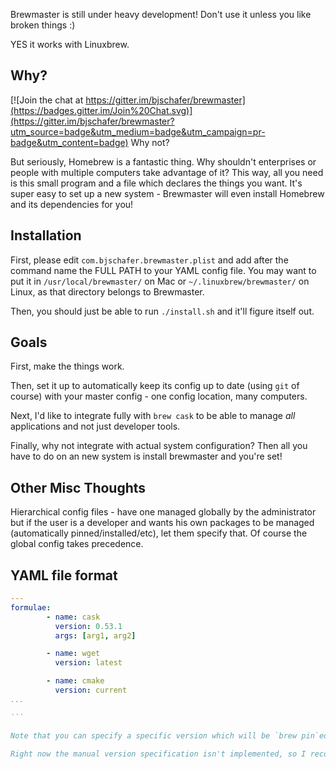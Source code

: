 Brewmaster is still under heavy development! Don't use it unless you like broken things :)

YES it works with Linuxbrew.

Why?
----

[![Join the chat at https://gitter.im/bjschafer/brewmaster](https://badges.gitter.im/Join%20Chat.svg)](https://gitter.im/bjschafer/brewmaster?utm_source=badge&utm_medium=badge&utm_campaign=pr-badge&utm_content=badge)
Why not?

But seriously, Homebrew is a fantastic thing. Why shouldn't enterprises or people with multiple computers take advantage of it?  This way, all you need is this small program and a file which declares the things you want.  It's super easy to set up a new system - Brewmaster will even install Homebrew and its dependencies for you!

Installation
------------
First, please edit `com.bjschafer.brewmaster.plist` and add after the command name the FULL PATH to your YAML config file.  You may want to put it in `/usr/local/brewmaster/` on Mac or `~/.linuxbrew/brewmaster/` on Linux, as that directory belongs to Brewmaster.

Then, you should just be able to run `./install.sh` and it'll figure itself out.

Goals
-----
First, make the things work.

Then, set it up to automatically keep its config up to date (using `git` of course) with your master config - one config location, many computers.

Next, I'd like to integrate fully with `brew cask` to be able to manage _all_ applications and not just developer tools.

Finally, why not integrate with actual system configuration?  Then all you have to do on an new system is install brewmaster and you're set!

Other Misc Thoughts
-------------------
Hierarchical config files - have one managed globally by the administrator but if the user is a developer and wants his own packages to be managed (automatically pinned/installed/etc), let them specify that.  Of course the global config takes precedence.

YAML file format
----------------

````````yaml
---
formulae: 
        - name: cask
          version: 0.53.1
          args: [arg1, arg2]

        - name: wget
          version: latest

        - name: cmake
          version: current
...

```

Note that you can specify a specific version which will be `brew pin`ed, `latest` which always installs the latest version available, or `current`, which `brew pin`s whichever version is available currently.

Right now the manual version specification isn't implemented, so I recommend using `current`.

